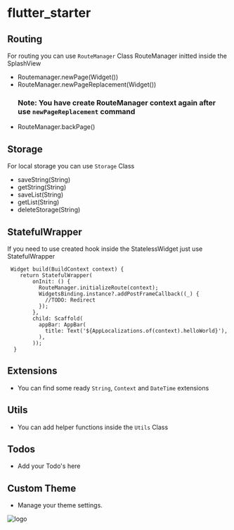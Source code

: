 # flutter_starter

## Routing

For routing you can use `RouteManager` Class
RouteManager initted inside the SplashView
- Routemanager.newPage(Widget())
- RouteManager.newPageReplacement(Widget()) 
  ### Note: You have create RouteManager context again after use `newPageReplacement` command
- RouteManager.backPage()

## Storage

For local storage you can use `Storage` Class
- saveString(String) 
- getString(String)
- saveList(String)
- getList(String)
- deleteStorage(String)

## StatefulWrapper

If you need to use created hook inside the StatelessWidget just use StatefulWrapper
```
 Widget build(BuildContext context) {
    return StatefulWrapper(
        onInit: () {
          RouteManager.initializeRoute(context);
          WidgetsBinding.instance?.addPostFrameCallback((_) {
            //TODO: Redirect
          });
        },
        child: Scaffold(
          appBar: AppBar(
            title: Text('${AppLocalizations.of(context).helloWorld}'),
          ),
        ));
  }
```

## Extensions

- You can find some ready  `String`, `Context` and `DateTime` extensions

## Utils

- You can add helper functions inside the `Utils` Class

## Todos

- Add your Todo's here

## Custom Theme

- Manage your theme settings.

![logo](https://camo.githubusercontent.com/98aed372ee2f2b5bbc399ae315200884dcade966ce015e0a9c0207fdd28f80bc/68747470733a2f2f63646e2e646973636f72646170702e636f6d2f6174746163686d656e74732f3833303130363532393831333439353833382f3833303130363739383834303038363535382f43616c736d615f59757a6579695f322d3130302e6a7067)
